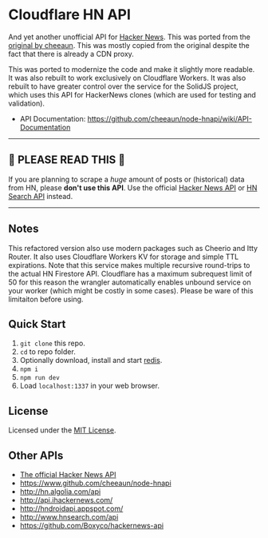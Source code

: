 # Cloudflare HN API

And yet another unofficial API for [Hacker News](http://news.ycombinator.com/). This was ported from the [original by cheeaun](github.com/cheeaun/node-hnapi). This was mostly copied from the original despite the fact that there is already a CDN proxy.

This was ported to modernize the code and make it slightly more readable. It was also rebuilt to work exclusively on Cloudflare Workers. It was also rebuilt to have greater control over the service for the SolidJS project, which uses this API for HackerNews clones (which are used for testing and validation).

- API Documentation: <https://github.com/cheeaun/node-hnapi/wiki/API-Documentation>

---

## 🚧 PLEASE READ THIS 🚧

If you are planning to scrape a _huge_ amount of posts or (historical) data from HN, please **don't use this API**. Use the official [Hacker News API](https://github.com/HackerNews/API) or [HN Search API](http://hn.algolia.com/api) instead.

---

## Notes

This refactored version also use modern packages such as Cheerio and Itty Router. It also uses Cloudflare Workers KV for storage and simple TTL expirations. Note that this service makes multiple recursive round-trips to the actual HN Firestore API. Cloudflare has a maximum subrequest limit of 50 for this reason the wrangler automatically enables unbound service on your worker (which might be costly in some cases). Please be ware of this limitaiton before using.

## Quick Start

1. `git clone` this repo.
2. `cd` to repo folder.
3. Optionally download, install and start [redis](http://redis.io/download).
4. `npm i`
5. `npm run dev`
6. Load `localhost:1337` in your web browser.

## License

Licensed under the [MIT License](http://cheeaun.mit-license.org/).

## Other APIs

- [The official Hacker News API](https://github.com/HackerNews/API)
- <https://www.github.com/cheeaun/node-hnapi>
- <http://hn.algolia.com/api>
- <http://api.ihackernews.com/>
- <http://hndroidapi.appspot.com/>
- <http://www.hnsearch.com/api>
- <https://github.com/Boxyco/hackernews-api>
